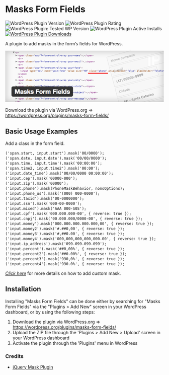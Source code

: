 Masks Form Fields
=========================

![WordPress Plugin Version](https://img.shields.io/wordpress/plugin/v/masks-form-fields)  ![WordPress Plugin Rating](https://img.shields.io/wordpress/plugin/rating/masks-form-fields)  ![WordPress Plugin: Tested WP Version](https://img.shields.io/wordpress/plugin/tested/masks-form-fields)  ![WordPress Plugin Active Installs](https://img.shields.io/wordpress/plugin/installs/masks-form-fields)  [![WordPress Plugin Downloads](https://img.shields.io/wordpress/plugin/dt/masks-form-fields)](https://wordpress.org/plugins/masks-form-fields/)

A plugin to add masks in the form’s fields for WordPress.

[![masks-form-fields logo](assets/banner-github.png)](https://wordpress.org/plugins/masks-form-fields/)

Download the plugin via WordPress.org => https://wordpress.org/plugins/masks-form-fields/

## Basic Usage Examples

Add a class in the form field.

```
('span.start, input.start').mask('00/0000');
('span.date, input.date').mask('00/00/0000');
('span.time, input.time').mask('00:00:00');
('span.time2, input.time2').mask('00:00');
('input.date_time').mask('00/00/0000 00:00:00');
('input.cep').mask('00000-000');
('input.zip').mask('00000');
('input.phone').mask(PhoneMaskBehavior, nonoOptions);
('input.phone_us').mask('(000) 000-0000');
('input.taxid').mask('00-0000000');
('input.ssn').mask('000-00-0000');
('input.mixed').mask('AAA 000-S0S');
('input.cpf').mask('000.000.000-00', { reverse: true });
('input.cnpj').mask('00.000.000/0000-00', { reverse: true });
('input.money').mask('000.000.000.000.000,00', { reverse: true });
('input.money2').mask('#.##0,00', { reverse: true });
('input.money3').mask('#,##0.00', { reverse: true });
('input.money4').mask('000,000,000,000,000.00', { reverse: true });
('input.ip_address').mask('099.099.099.099');
('input.percent').mask('##0,00%', { reverse: true });
('input.percent2').mask('##0.00%', { reverse: true });
('input.percent3').mask('990,0%', { reverse: true });
('input.percent4').mask('990.0%', { reverse: true });
```

[*Click here*](https://gist.github.com/petermann/fd1a898e02ca91a0d7231a9f8ee662b4) for more details on how to add custom mask.

## Installation

Installing "Masks Form Fields" can be done either by searching for "Masks Form Fields" via the "Plugins > Add New" screen in your WordPress dashboard, or by using the following steps:

1. Download the plugin via WordPress.org => https://wordpress.org/plugins/masks-form-fields/
2. Upload the ZIP file through the 'Plugins > Add New > Upload' screen in your WordPress dashboard
3. Activate the plugin through the 'Plugins' menu in WordPress

### Credits

* [jQuery Mask Plugin](https://github.com/igorescobar/jQuery-Mask-Plugin)
